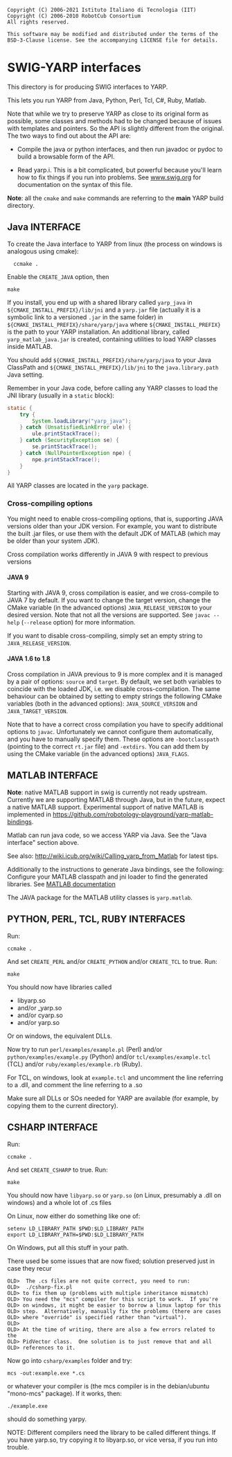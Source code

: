 ```
Copyright (C) 2006-2021 Istituto Italiano di Tecnologia (IIT)
Copyright (C) 2006-2010 RobotCub Consortium
All rights reserved.

This software may be modified and distributed under the terms of the
BSD-3-Clause license. See the accompanying LICENSE file for details.
```

# SWIG-YARP interfaces

This directory is for producing SWIG interfaces to YARP.

This lets you run YARP from Java, Python, Perl, Tcl, C#, Ruby, Matlab.

Note that while we try to preserve YARP as close to its original form
as possible, some classes and methods had to be changed because
of issues with templates and pointers.  So the API is slightly
different from the original.  The two ways to find out about the API
are:

- Compile the java or python interfaces, and then run javadoc
   or pydoc to build a browsable form of the API.

- Read yarp.i.  This is a bit complicated, but powerful because you'll
   learn how to fix things if you run into problems.  See www.swig.org
   for documentation on the syntax of this file.


**Note**: all the `cmake` and `make` commands are referring to the **main** YARP build directory.

## Java INTERFACE

To create the Java interface to YARP from linux
(the process on windows is analogous using cmake):

```
  ccmake .
```

Enable the `CREATE_JAVA` option, then

```
make
```

If you install, you end up with a shared library called `yarp_java` in
`${CMAKE_INSTALL_PREFIX}/lib/jni`
and a `yarp.jar` file (actually it is a symbolic link to a versioned `.jar` in the same folder)
in `${CMAKE_INSTALL_PREFIX}/share/yarp/java`
where `${CMAKE_INSTALL_PREFIX}` is the path to your YARP installation.
An additional library, called `yarp_matlab_java.jar` is created, containing utilities to load YARP
classes inside MATLAB.

You should add `${CMAKE_INSTALL_PREFIX}/share/yarp/java` to your Java ClassPath and
`${CMAKE_INSTALL_PREFIX}/lib/jni` to the `java.library.path` Java setting.

Remember in your Java code, before calling any YARP classes to load the JNI library (usually in a `static` block):

```java
static {
    try {
        System.loadLibrary("yarp_java");
    } catch (UnsatisfiedLinkError ule) {
        ule.printStackTrace();
    } catch (SecurityException se) {
        se.printStackTrace();
    } catch (NullPointerException npe) {
        npe.printStackTrace();
    }
}
```

All YARP classes are located in the `yarp` package.

### Cross-compiling options

You might need to enable cross-compiling options, that is, supporting JAVA versions older than your JDK version.
For example, you want to distribute the built .jar files, or use them with the default JDK of MATLAB (which may be older than your system JDK).

Cross compilation works differently in JAVA 9 with respect to previous versions

#### JAVA 9
Starting with JAVA 9, cross compilation is easier, and we cross-compile to JAVA 7 by default.
If you want to change the target version, change the CMake variable (in the advanced options)
`JAVA_RELEASE_VERSION` to your desired version. Note that not all the versions are supported.
See `javac --help` (`--release` option) for more information.

If you want to disable cross-compiling, simply set an empty string to `JAVA_RELEASE_VERSION`.

#### JAVA 1.6 to 1.8

Cross compilation in JAVA previous to 9 is more complex and it is managed by a pair of options: `source` and `target`.
By default, we set both variables to coincide with the loaded JDK, i.e. we disable cross-compilation.
The same behaviour can be obtained by setting to empty strings the following CMake variables (both in the advanced options):
`JAVA_SOURCE_VERSION` and `JAVA_TARGET_VERSION`.

Note that to have a correct cross compilation you have to specify additional options to `javac`.
Unfortunately we cannot configure them automatically, and you have to manually specify them.
These options are `-bootclasspath` (pointing to the correct `rt.jar` file) and `-extdirs`.
You can add them by using the CMake variable (in the advanced options) `JAVA_FLAGS`.


## MATLAB INTERFACE

**Note**: native MATLAB support in swig is currently not ready upstream.
Currently we are supporting MATLAB through Java, but in the future, expect a native
MATLAB support.
Experimental support of native MATLAB is implemented in https://github.com/robotology-playground/yarp-matlab-bindings.

Matlab can run java code, so we access YARP via Java.  See the
"Java interface" section above.

See also:
  http://wiki.icub.org/wiki/Calling_yarp_from_Matlab
for latest tips.

Additionally to the instructions to generate Java bindings, see the following:
Configure your MATLAB classpath and jni loader to find the generated libraries.
See [MATLAB documentation](https://it.mathworks.com/help/matlab/matlab_external/java-class-path.html)

The JAVA package for the MATLAB utility classes is `yarp.matlab`.


## PYTHON, PERL, TCL, RUBY INTERFACES

Run:

```
ccmake .
```

And set `CREATE_PERL` and/or `CREATE_PYTHON` and/or `CREATE_TCL` to true.
Run:

```
make
```

You should now have libraries called

- libyarp.so
- and/or _yarp.so
- and/or cyarp.so
- and/or yarp.so

Or on windows, the equivalent DLLs.

Now try to run `perl/examples/example.pl` (Perl) and/or `python/examples/example.py` (Python) and/or `tcl/examples/example.tcl` (TCL) and/or `ruby/examples/example.rb` (Ruby).

For TCL, on windows, look at `example.tcl` and uncomment the line referring
to a .dll, and comment the line referring to a .so

Make sure all DLLs or SOs needed for YARP are available (for example, by
copying them to the current directory).


## CSHARP INTERFACE

Run:

```
ccmake .
```

And set `CREATE_CSHARP` to true.
Run:

```
make
```

You should now have `libyarp.so` or `yarp.so` (on Linux, presumably a .dll
on windows) and a whole lot of .cs files

On Linux, now either do something like one of:
```
setenv LD_LIBRARY_PATH $PWD:$LD_LIBRARY_PATH
export LD_LIBRARY_PATH=$PWD:$LD_LIBRARY_PATH
```
On Windows, put all this stuff in your path.

There used be some issues that are now fixed; solution preserved
just in case they recur

```
OLD>  The .cs files are not quite correct, you need to run:
OLD>  ./csharp-fix.pl
OLD> to fix them up (problems with multiple inheritance mismatch)
OLD> You need the "mcs" compiler for this script to work.  If you're
OLD> on windows, it might be easier to borrow a linux laptop for this
OLD> step.  Alternatively, manually fix the problems (there are cases
OLD> where "override" is specified rather than "virtual").
OLD>
OLD> At the time of writing, there are also a few errors related to the
OLD> PidVector class.  One solution is to just remove that and all
OLD> references to it.
```

Now go into `csharp/examples` folder and try:

```
mcs -out:example.exe *.cs
```

or whatever your compiler is (the mcs compiler is in the debian/ubuntu
"mono-mcs" package).  If it works, then:

```
./example.exe
```

should do something yarpy.

NOTE:
Different compilers need the library to be called different things.
If you have yarp.so, try copying it to libyarp.so, or vice versa,
if you run into trouble.
